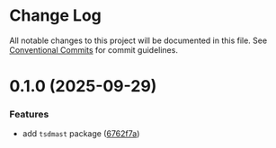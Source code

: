 # Change Log

All notable changes to this project will be documented in this file.
See [Conventional Commits](https://conventionalcommits.org) for commit guidelines.

# 0.1.0 (2025-09-29)

### Features

- add `tsdmast` package ([6762f7a](https://github.com/valooford/retsdoc/commit/6762f7a8e1e9a05b1e655ff4264d7a550874f0eb))
